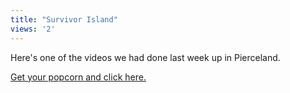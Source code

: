 ```yaml
---
title: "Survivor Island"
views: '2'
---
```

<p>Here's one of the videos we had done last week up in Pierceland.</p>
<p><a href="http://homepage.mac.com/suenns/JrHigh/iMovieTheater3.html">Get your popcorn and click here.</a></p>
